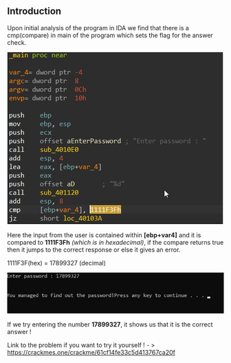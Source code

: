 ## Introduction
Upon initial analysis of the program in IDA we find that there is a cmp(compare) in main of the program which sets the flag for the answer check.

![a](images/img.jpg)

Here the input from the user is contained within **[ebp+var4]** and it is compared to **1111F3Fh** *(which is in hexadecimal)*, if the compare returns true then it jumps to the correct response or else it gives an error.

1111F3F(hex) = 17899327 (decimal)

![a](images/img2.jpg)

If we try entering the number **17899327**, it shows us that it is the correct answer !

Link to the problem if you want to try it yourself ! - > https://crackmes.one/crackme/61cf14fe33c5d413767ca20f
